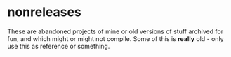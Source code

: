 # nonreleases
These are abandoned projects of mine or old versions of stuff archived for fun, and which might or might not compile. Some of this is **really** old - only use this as reference or something.